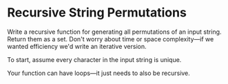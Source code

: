 # Recursive String Permutations

Write a recursive function for generating all permutations of an input string.
Return them as a set.
Don't worry about time or space complexity—if we wanted efficiency we'd write an
iterative version.

To start, assume every character in the input string is unique.

Your function can have loops—it just needs to also be recursive.

